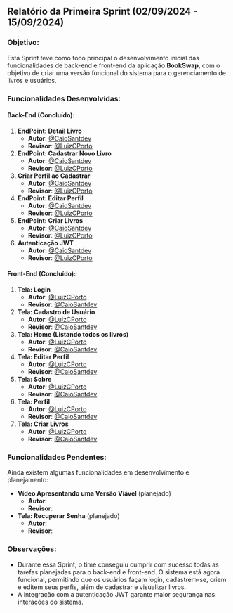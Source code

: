 ## Relatório da Primeira Sprint (02/09/2024 - 15/09/2024)

### Objetivo:
Esta Sprint teve como foco principal o desenvolvimento inicial das funcionalidades de back-end e front-end da aplicação **BookSwap**, com o objetivo de criar uma versão funcional do sistema para o gerenciamento de livros e usuários.

### Funcionalidades Desenvolvidas:

#### Back-End (Concluído):
1. **EndPoint: Detail Livro**  
   - **Autor**:  [@CaioSantdev](https://github.com/CaioSantdev)
   - **Revisor**:  [@LuizCPorto](https://github.com/LuizCPorto)
2. **EndPoint: Cadastrar Novo Livro**  
   - **Autor**:  [@CaioSantdev](https://github.com/CaioSantdev)
   - **Revisor**:  [@LuizCPorto](https://github.com/LuizCPorto)
3. **Criar Perfil ao Cadastrar**  
   - **Autor**:  [@CaioSantdev](https://github.com/CaioSantdev)
   - **Revisor**:  [@LuizCPorto](https://github.com/LuizCPorto)
4. **EndPoint: Editar Perfil**  
   - **Autor**:  [@CaioSantdev](https://github.com/CaioSantdev)
   - **Revisor**:  [@LuizCPorto](https://github.com/LuizCPorto)
5. **EndPoint: Criar Livros**  
   - **Autor**:  [@CaioSantdev](https://github.com/CaioSantdev)
   - **Revisor**:  [@LuizCPorto](https://github.com/LuizCPorto)
6. **Autenticação JWT**  
   - **Autor**:  [@CaioSantdev](https://github.com/CaioSantdev)
   - **Revisor**:  [@LuizCPorto](https://github.com/LuizCPorto)

#### Front-End (Concluído):
1. **Tela: Login** 
   - **Autor**:  [@LuizCPorto](https://github.com/LuizCPorto)
   - **Revisor**:  [@CaioSantdev](https://github.com/CaioSantdev)
2. **Tela: Cadastro de Usuário**  
   - **Autor**:  [@LuizCPorto](https://github.com/LuizCPorto)
   - **Revisor**:  [@CaioSantdev](https://github.com/CaioSantdev)
3. **Tela: Home (Listando todos os livros)**  
   - **Autor**:  [@LuizCPorto](https://github.com/LuizCPorto)
   - **Revisor**:  [@CaioSantdev](https://github.com/CaioSantdev)
4. **Tela: Editar Perfil**  
   - **Autor**:  [@LuizCPorto](https://github.com/LuizCPorto)
   - **Revisor**:  [@CaioSantdev](https://github.com/CaioSantdev)
5. **Tela: Sobre**  
   - **Autor**:  [@LuizCPorto](https://github.com/LuizCPorto)
   - **Revisor**:  [@CaioSantdev](https://github.com/CaioSantdev)
6. **Tela: Perfil**  
   - **Autor**: [@LuizCPorto](https://github.com/LuizCPorto)
   - **Revisor**:  [@CaioSantdev](https://github.com/CaioSantdev)
7. **Tela: Criar Livros**  
   - **Autor**: [@LuizCPorto](https://github.com/LuizCPorto)
   - **Revisor**:  [@CaioSantdev](https://github.com/CaioSantdev)

### Funcionalidades Pendentes:
Ainda existem algumas funcionalidades em desenvolvimento e planejamento:
- **Vídeo Apresentando uma Versão Viável** (planejado)  
  - **Autor**:  
  - **Revisor**:  
- **Tela: Recuperar Senha** (planejado)  
  - **Autor**:  
  - **Revisor**:  

### Observações:
- Durante essa Sprint, o time conseguiu cumprir com sucesso todas as tarefas planejadas para o back-end e front-end. O sistema está agora funcional, permitindo que os usuários façam login, cadastrem-se, criem e editem seus perfis, além de cadastrar e visualizar livros.
- A integração com a autenticação JWT garante maior segurança nas interações do sistema.
